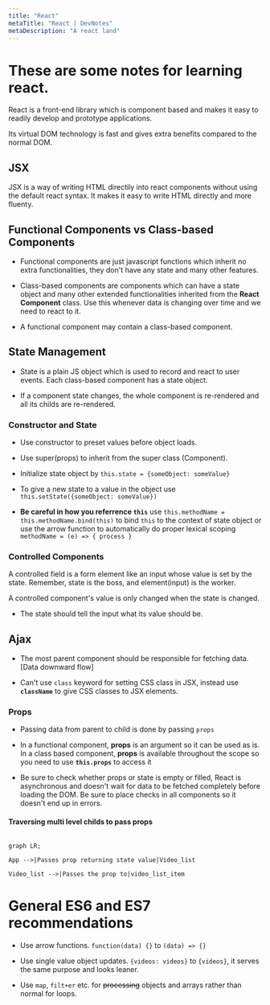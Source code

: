```yaml
---
title: "React"
metaTitle: "React | DevNotes"
metaDescription: "A react land"
---
```



# These are some notes for learning react.

  

React is a front-end library which is component based and makes it easy to readily develop and prototype applications.

Its virtual DOM technology is fast and gives extra benefits compared to the normal DOM.

  

## JSX

JSX is a way of writing HTML directily into react components without using the default react syntax. It makes it easy to write HTML directly and more fluenty.

  

## Functional Components vs Class-based Components

* Functional components are just javascript functions which inherit no extra functionalities, they don't have any state and many other features.

* Class-based components are components which can have a state object and many other extended functionalities inherited from the **React Component** class. Use this whenever data is changing over time and we need to react to it.

* A functional component may contain a class-based component.

  
  

## State Management

* State is a plain JS object which is used to record and react to user events. Each class-based component has a state object.

  

* If a component state changes, the whole component is re-rendered and all its childs are re-rendered.

  

### Constructor and State

* Use constructor to preset values before object loads.

* Use super(props) to inherit from the super class (Component).

* Initialize state object by `this.state = {someObject: someValue}`

* To give a new state to a value in the object use `this.setState({someObject: someValue})`

*  **Be careful in how you referrence `this`** use `this.methodName = this.methodName.bind(this)` to bind `this` to the context of state object or use the arrow function to automatically do proper lexical scoping `methodName = (e) => { process }`

  

### Controlled Components

A controlled field is a form element like an input whose value is set by the state. Remember, state is the boss, and element(input) is the worker.

A controlled component's value is only changed when the state is changed.

  

* The state should tell the input what its value should be.

  
  

## Ajax

* The most parent component should be responsible for fetching data. [Data downward flow]

* Can't use `class` keyword for setting CSS class in JSX, instead use **`className`** to give CSS classes to JSX elements.

  

### Props

* Passing data from parent to child is done by passing `props`

* In a functional component, **props** is an argument so it can be used as is. In a class based component, **props** is available throughout the scope so you need to use **`this.props`** to access it

* Be sure to check whether props or state is empty or filled, React is asynchronous and doesn't wait for data to be fetched completely before loading the DOM. Be sure to place checks in all components so it doesn't end up in errors.

  

#### Traversing multi level childs to pass props

```mermaid

graph LR;

App -->|Passes prop returning state value|Video_list

Video_list -->|Passes the prop to|video_list_item

```

# General ES6 and ES7 recommendations

* Use arrow functions. `function(data) {}` to `(data) => {}`

* Use single value object updates. `{videos: videos}` to `{videos}`, it serves the same purpose and looks leaner.

* Use `map`, `filt+er` etc. for ~~processing~~ objects and arrays rather than normal for loops.
